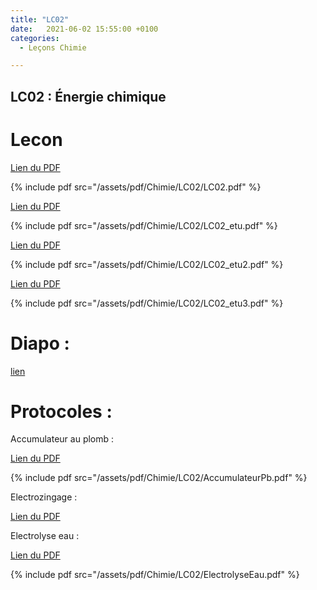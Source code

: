 ```yaml
---
title: "LC02"
date:   2021-06-02 15:55:00 +0100
categories:
  - Leçons Chimie

---
```


## LC02 : Énergie chimique

# Lecon

[Lien du PDF](/assets/pdf/Chimie/LC02/LC02.pdf)

{% include pdf src="/assets/pdf/Chimie/LC02/LC02.pdf" %}

[Lien du PDF](/assets/pdf/Chimie/LC02/LC02_etu.pdf)

{% include pdf src="/assets/pdf/Chimie/LC02/LC02_etu.pdf" %}

[Lien du PDF](/assets/pdf/Chimie/LC02/LC02_etu2.pdf)

{% include pdf src="/assets/pdf/Chimie/LC02/LC02_etu2.pdf" %}

[Lien du PDF](/assets/pdf/Chimie/LC02/LC02_etu3.pdf)

{% include pdf src="/assets/pdf/Chimie/LC02/LC02_etu3.pdf" %}

# Diapo : 

<a href="/assets/pdf/Chimie/LC02/LC02.pptx" download>lien</a>

# Protocoles :

Accumulateur au plomb :

[Lien du PDF](/assets/pdf/Chimie/LC02/AccumulateurPb.pdf)

{% include pdf src="/assets/pdf/Chimie/LC02/AccumulateurPb.pdf" %}

Electrozingage :

[Lien du PDF](/assets/pdf/Chimie/LC02/Electrozingage.pdf)

Electrolyse eau :

[Lien du PDF](/assets/pdf/Chimie/LC02/EElectrolyseEau.pdf)

{% include pdf src="/assets/pdf/Chimie/LC02/ElectrolyseEau.pdf" %}
